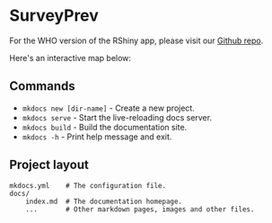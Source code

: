 # SurveyPrev

For the WHO version of the RShiny app, please visit our [Github repo](https://github.com/wu-thomas/saeforhealth-WHO).

Here's an interactive map below:


## Commands

* `mkdocs new [dir-name]` - Create a new project.
* `mkdocs serve` - Start the live-reloading docs server.
* `mkdocs build` - Build the documentation site.
* `mkdocs -h` - Print help message and exit.

## Project layout

    mkdocs.yml    # The configuration file.
    docs/
        index.md  # The documentation homepage.
        ...       # Other markdown pages, images and other files.

